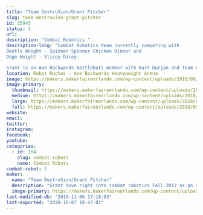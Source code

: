 ```yaml
---
title: "Team DestruXion/Grant Pitcher"
slug: team-destruxion-grant-pitcher
id: 35943
status: 1
url: 
description: "Combat Robotics "
description-long: "Combat Robotics team currently competing with 
Beetle Weight - Spinner Spinner Chicken Dinner and  
Doge Weight - Slicey Dicey.

Grant is an Axe Backwards Battlebots member with Kurt Durjan and Team KurTrox."
location: Robot Ruckus - Axe Backwards Heavyweight Arena
image: https://makers.makerfaireorlando.com/wp-content/uploads/2018/09/attachment_99917800-1.jpg
image-primary:
  thumbnail: https://makers.makerfaireorlando.com/wp-content/uploads/2018/09/attachment_99917800-1-150x150.jpg
  medium: https://makers.makerfaireorlando.com/wp-content/uploads/2018/09/attachment_99917800-1-300x241.jpg
  large: https://makers.makerfaireorlando.com/wp-content/uploads/2018/09/attachment_99917800-1.jpg
  full: https://makers.makerfaireorlando.com/wp-content/uploads/2018/09/attachment_99917800-1.jpg
website: 
email: 
twitter: 
instagram: 
facebook: 
youtube: 
categories:
  - id: 284
    slug: combat-robots
    name: Combat Robots
combat-robot: 1
maker:
  name: "Team DestruXion/Grant Pitcher"
  description: "Grant dove right into combat robotics Fall 2017 as an apprentice to Kurt Durjan with KurTrox.  He helped build Axe Backwards and competed on Season 3 and 4 of Battlebots. Grant enjoys the friends and competitors he's met at local combat robot battles.  He created a robotics club at his school to help other kids expand their STEM interests. "
  image-primary: https://makers.makerfaireorlando.com/wp-content/uploads/2018/09/attachment_99917800.jpg
last-modified-db: "2019-11-06 17:18:03"
last-exported: "2020-10-07 18:47:01"
---
```

